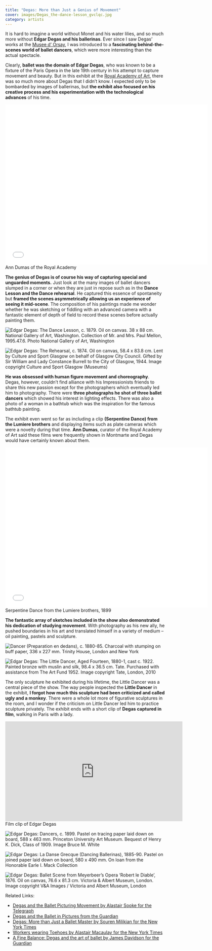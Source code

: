 ```yaml
---
title: "Degas: More than Just a Genius of Movement"
cover: images/Degas_the-dance-lesson_gvclqc.jpg
category: artists
---
```


It is hard to imagine a world without Monet and his water lilies, and so much more without **Edgar Degas and his ballerinas**. Ever since I saw Degas’ works at the [Musee d’ Orsay](http://www.musee-orsay.fr/en/home.html "Musee d'Orsay"), I was introduced to a **fascinating behind-the-scenes world of ballet dancers**, which were more interesting than the actual spectacle.  

Clearly, **ballet was the domain of Edgar Degas**, who was known to be a fixture of the Paris Opera in the late 19th century in his attempt to capture movement and beauty. But in this exhibit at the [Royal Academy of Art](http://www.royalacademy.org.uk/exhibitions/degas/about-the-exhibition/ "Royal academy of art: Degas"), there was so much more about Degas that I didn’t know. I expected only to be bombarded by images of ballerinas, but **the exhibit also focused on his creative process and his experimentation with the technological advances** of his time.

<iframe allowfullscreen="" class="youtube-player" frameborder="0" height="505" src="//www.youtube.com/embed/sNHkujPaibY?wmode=transparent&fs=1&hl=en&modestbranding=1&iv_load_policy=3&showsearch=0&rel=0&theme=dark" title="YouTube video player" type="text/html" width="640"></iframe>

<figcaption>Ann Dumas of the Royal Academy</figcaption>

**The genius of Degas is of course his way of capturing special and unguarded moments.** Just look at the many images of ballet dancers slumped in a corner or when they are just in repose such as in the **Dance Lesson and the Dance rehearsal**. He captured this essence of spontaneity but **framed the scenes asymmetrically allowing us an experience of seeing it mid-scene**. The composition of his paintings made me wonder whether he was sketching or fiddling with an advanced camera with a fantastic element of depth of field to record these scenes before actually painting them.

![](./images/Degas_the-dance-lesson_gvclqc.jpg "Edgar Degas: The Dance Lesson, c. 1879. Oil on canvas. 38 x 88 cm. National Gallery of Art, Washington. Collection of Mr. and Mrs. Paul Mellon, 1995.47.6. Photo National Gallery of Art, Washington")

![](./images/Degas_the-rehearsal_xwlcrg.jpg "Edgar Degas: The Rehearsal, c. 1874. Oil on canvas, 58.4 x 83.8 cm. Lent by Culture and Sport Glasgow on behalf of Glasgow City Council. Gifted by Sir William and Lady Constance Burrell to the City of Glasgow, 1944. Image copyright Culture and Sport Glasgow (Museums)")

**He was obsessed with human figure movement and choreography**. Degas, however, couldn’t find alliance with his Impressionists friends to share this new passion except for the photographers which eventually led him to photography. There were **three photographs he shot of three ballet dancers** which showed his interest in lighting effects. There was also a photo of a woman in a bathtub which was the inspiration for the famous bathtub painting.

The exhibit even went so far as including a clip **(Serpentine Dance) from the Lumiere brothers** and displaying items such as plate cameras which were a novelty during that time. **Ann Dumas**, curator of the Royal Academy of Art said these films were frequently shown in Montmarte and Degas would have certainly known about them.

<iframe allowfullscreen="" class="youtube-player" frameborder="0" height="505" src="//www.youtube.com/embed/kjIvOc6szZ8?wmode=transparent&fs=1&hl=en&modestbranding=1&iv_load_policy=3&showsearch=0&rel=0&theme=dark" title="YouTube video player" type="text/html" width="640"></iframe>

<figcaption>Serpentine Dance from the Lumiere brothers, 1899</figcaption>

**The fantastic array of sketches included in the show also demonstrated his dedication of studying movement**. With photography as his new ally, he pushed boundaries in his art and translated himself in a variety of medium – oil painting, pastels and sculpture.

![](./images/Degas_dancer-charcoal_i6nkfl.jpg "Dancer (Preparation en dedans), c. 1880-85. Charcoal with stumping on buff paper, 336 x 227 mm. Trinity House, London and New York")

![](./images/Degas_little-dancer_rndalm.jpg "Edgar Degas: The Little Dancer, Aged Fourteen, 1880-1, cast c. 1922. Painted bronze with muslin and silk, 98.4 x 36.5 cm. Tate. Purchased with assistance from The Art Fund 1952. Image copyright Tate, London, 2010")

The only sculpture he exhibited during his lifetime, the Little Dancer was a central piece of the show. The way people inspected the **Little Dancer** in the exhibit, **I forgot how much this sculpture had been criticized and called ugly and a monkey**. There were a whole lot more of figurative sculptures in the room, and I wonder if the criticism on Little Dancer led him to practice sculpture privately. The exhibit ends with a short clip of **Degas captured in film**, walking in Paris with a lady.

<iframe width="560" height="315" src="https://www.youtube.com/embed/KET94NlM7Ys" frameborder="0" allow="accelerometer; autoplay; encrypted-media; gyroscope; picture-in-picture" allowfullscreen></iframe>

<figcaption>Film clip of Edgar Degas</figcaption>

![](./images/Degas_dancers_q3gpcq.jpg "Edgar Degas: Dancers, c. 1899. Pastel on tracing paper laid down on board, 588 x 463 mm. Princeton University Art Museum. Bequest of Henry K. Dick, Class of 1909. Image Bruce M. White")

![](./images/Degas_la-danse-grecque_kjjdmz.jpg "Edgar Degas: La Danse Grecque (Dancing Ballerinas), 1885-90. Pastel on joined paper laid down on board, 580 x 490 mm. On loan from the Honorable Earle I. Mack Collection")

![](./images/Degas_ballet-scene_nobapv.jpg "Edgar Degas: Ballet Scene from Meyerbeer’s Opera ‘Robert le Diable’, 1876. Oil on canvas, 76.6 x 81.3 cm. Victoria & Albert Museum, London. Image copyright V&A Images / Victoria and Albert Museum, London")

Related Links:

- [Degas and the Ballet Picturing Movement by Alastair Sooke for the Telegraph](http://www.telegraph.co.uk/culture/art/art-reviews/8758374/Degas-and-the-Ballet-Picturing-Movement-Royal-Academy-of-Arts-review.html "Degas by Alastair Sooke")
- [Degas and the Ballet in Pictures from the Guardian](http://www.guardian.co.uk/artanddesign/gallery/2011/sep/12/degas-ballet-movement-in-pictures "Degas and Ballet in pictures: Guardian")
- [Degas: More than Just a Ballet Master by Souren Milikian for the New York Times](http://www.nytimes.com/2011/09/24/arts/24iht-melikian24.html?_r=1&ref=royalacademyofarts "Degas from the New York Times")
- [Workers wearing Toehoes by Alastair Macaulay for the New York Times](http://www.nytimes.com/2011/09/04/arts/dance/degass-ballet-at-the-phillips-collection-and-royal-academy.html?ref=royalacademyofarts "Alastair Macaulay for the New York Times")
- [A Fine Balance: Degas and the art of ballet by James Davidson for the Guardian](http://www.guardian.co.uk/artanddesign/2011/sep/07/edgar-degas-ballet-royal-academy "Degas: James Davidson")
